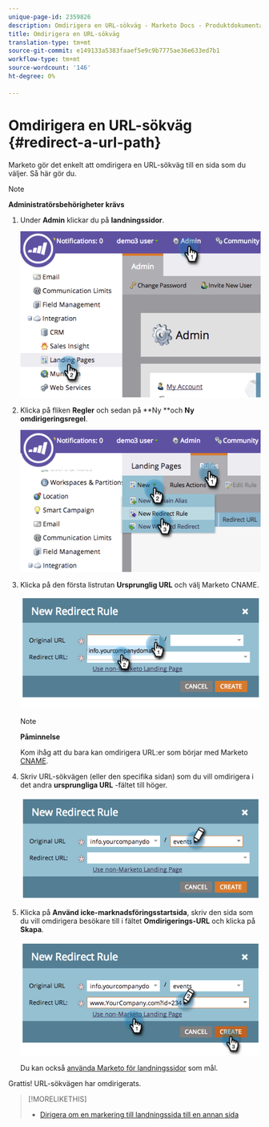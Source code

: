 ```yaml
---
unique-page-id: 2359826
description: Omdirigera en URL-sökväg - Marketo Docs - Produktdokumentation
title: Omdirigera en URL-sökväg
translation-type: tm+mt
source-git-commit: e149133a5383faaef5e9c9b7775ae36e633ed7b1
workflow-type: tm+mt
source-wordcount: '146'
ht-degree: 0%

---
```



# Omdirigera en URL-sökväg {#redirect-a-url-path}

Marketo gör det enkelt att omdirigera en URL-sökväg till en sida som du väljer. Så här gör du.

>[!NOTE]
>
>**Administratörsbehörigheter krävs**

1. Under **Admin** klickar du på **landningssidor**.

   ![](assets/image2014-9-18-13-3a43-3a29.png)

1. Klicka på fliken **Regler** och sedan på **Ny **och **Ny omdirigeringsregel**.

   ![](assets/image2014-9-18-13-3a43-3a40.png)

1. Klicka på den första listrutan **Ursprunglig URL** och välj Marketo CNAME.

   ![](assets/image2014-9-18-13-3a43-3a49.png)

   >[!NOTE]
   >
   >**Påminnelse**
   >
   >
   >Kom ihåg att du bara kan omdirigera URL:er som börjar med Marketo [CNAME](../../../../product-docs/demand-generation/landing-pages/landing-page-actions/customize-your-landing-page-urls-with-a-cname.md).

1. Skriv URL-sökvägen (eller den specifika sidan) som du vill omdirigera i det andra **ursprungliga URL** -fältet till höger.

   ![](assets/image2014-9-18-13-3a43-3a59.png)

1. Klicka på **Använd icke-marknadsföringsstartsida**, skriv den sida som du vill omdirigera besökare till i fältet **Omdirigerings-URL** och klicka på **Skapa**.

   ![](assets/image2014-9-18-13-3a44-3a7.png)

   Du kan också [använda Marketo för landningssidor](https://docs.marketo.com/x/vAEk) som mål.

Grattis!  URL-sökvägen har omdirigerats.

>[!MORELIKETHIS]
>
>* [Dirigera om en markering till landningssida till en annan sida](../../../../product-docs/demand-generation/landing-pages/landing-page-actions/redirect-a-marketo-landing-page-to-another-page.md)

>



